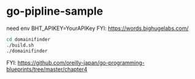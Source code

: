 # go-pipline-sample

need env
BHT_APIKEY=YourAPIKey
FYI: https://words.bighugelabs.com/

```bash
cd domainifinder
./build.sh
./domainifinder
```

FYI:
https://github.com/oreilly-japan/go-programming-blueprints/tree/master/chapter4